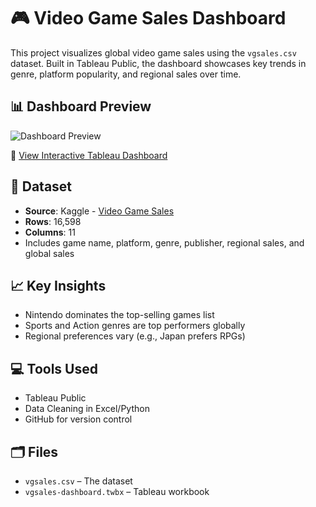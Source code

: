 # 🎮 Video Game Sales Dashboard

This project visualizes global video game sales using the `vgsales.csv` dataset. Built in Tableau Public, the dashboard showcases key trends in genre, platform popularity, and regional sales over time.

## 📊 Dashboard Preview

![Dashboard Preview](screenshots/vgsales_dashboard.png)

🔗 [View Interactive Tableau Dashboard](https://public.tableau.com/views/VideoGameSalesDashboard_17448243548370/Dashboard2?:language=en-US&:sid=&:redirect=auth&:display_count=n&:origin=viz_share_link)

## 📁 Dataset

- **Source**: Kaggle - [Video Game Sales](https://www.kaggle.com/datasets/gregorut/videogamesales)
- **Rows**: 16,598  
- **Columns**: 11  
- Includes game name, platform, genre, publisher, regional sales, and global sales

## 📈 Key Insights

- Nintendo dominates the top-selling games list
- Sports and Action genres are top performers globally
- Regional preferences vary (e.g., Japan prefers RPGs)

## 💻 Tools Used

- Tableau Public
- Data Cleaning in Excel/Python
- GitHub for version control

## 🗂️ Files

- `vgsales.csv` – The dataset
- `vgsales-dashboard.twbx` – Tableau workbook

